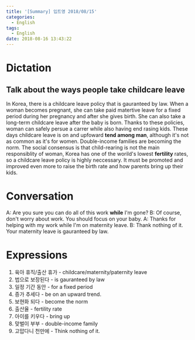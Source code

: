 ```yaml
---
title: '[Summary] 입트영 2018/08/15'
categories:
  - English
tags:
  - English
date: 2018-08-16 13:43:22
---
```


# Dictation
## Talk about the ways people take childcare leave

In Korea, there is a childcare leave policy that is gauranteed by law. When a woman becomes pregnant, she can take paid matertive leave for a fixed period during her pregnancy and after she gives birth. She can also take a long-term childcare leave after the baby is born. Thanks to these policies, woman can safely persue a carrer while also having end rasing kids. These days childcare leave is on and upfoward **tend among man**, although it's not as common as it's for women. Double-income families are becoming the norm. The social consensus is that child-rearing is not the main responsiblity of woman, Korea has one of the worild's lowest **fertility** rates, so a childcare leave policy is highly neccessary. It must be promoted and improved even more to raise the birth rate and how parents bring up their kids.

# Conversation
A: Are you sure you can do all of this work **while** I'm gone?
B: Of course, don't worry about work. You should focus on your baby.
A: Thanks for helping with my work while I'm on maternity leave.
B: Thank nothing of it. Your maternity leave is gauranteed by law.


# Expressions
1. 육아 휴직/출산 휴가 - childcare/maternity/paternity leave
2. 법으로 보장된다 - is gauranteed by law
3. 일정 기간 동안 - for a fixed period
4. 증가 추세다 - be on an upward trend.
5. 보현화 되다 - become the norm
6. 출산율 - fertility rate
7. 아이를 키우다 - bring up
8. 맞벌이 부부 - double-income family
9. 고맙다니 천만에 - Think nothing of it.